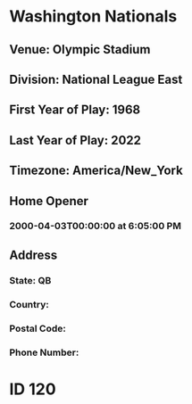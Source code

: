 # Washington Nationals
## Venue: Olympic Stadium
## Division: National League East
## First Year of Play: 1968
## Last Year of Play: 2022
## Timezone: America/New_York
## Home Opener
### 2000-04-03T00:00:00 at 6:05:00 PM
## Address
### 
### State: QB
### Country: 
### Postal Code: 
### Phone Number: 
# ID 120